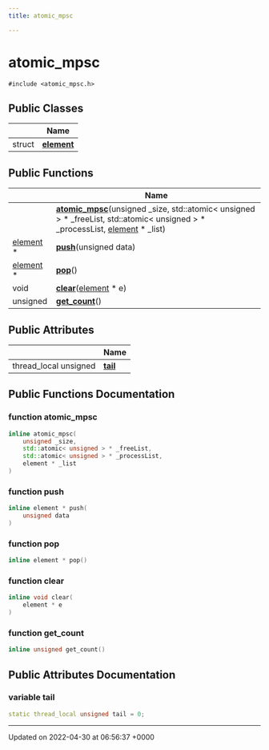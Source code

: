 ```yaml
---
title: atomic_mpsc

---
```


# atomic_mpsc






`#include <atomic_mpsc.h>`

## Public Classes

|                | Name           |
| -------------- | -------------- |
| struct | **[element](Classes/structatomic__mpsc_1_1element.md)**  |

## Public Functions

|                | Name           |
| -------------- | -------------- |
| | **[atomic_mpsc](Classes/classatomic__mpsc.md#function-atomic-mpsc)**(unsigned _size, std::atomic< unsigned > * _freeList, std::atomic< unsigned > * _processList, [element](Classes/structatomic__mpsc_1_1element.md) * _list) |
| [element](Classes/structatomic__mpsc_1_1element.md) * | **[push](Classes/classatomic__mpsc.md#function-push)**(unsigned data) |
| [element](Classes/structatomic__mpsc_1_1element.md) * | **[pop](Classes/classatomic__mpsc.md#function-pop)**() |
| void | **[clear](Classes/classatomic__mpsc.md#function-clear)**([element](Classes/structatomic__mpsc_1_1element.md) * e) |
| unsigned | **[get_count](Classes/classatomic__mpsc.md#function-get-count)**() |

## Public Attributes

|                | Name           |
| -------------- | -------------- |
| thread_local unsigned | **[tail](Classes/classatomic__mpsc.md#variable-tail)**  |

## Public Functions Documentation

### function atomic_mpsc

```cpp
inline atomic_mpsc(
    unsigned _size,
    std::atomic< unsigned > * _freeList,
    std::atomic< unsigned > * _processList,
    element * _list
)
```


### function push

```cpp
inline element * push(
    unsigned data
)
```


### function pop

```cpp
inline element * pop()
```


### function clear

```cpp
inline void clear(
    element * e
)
```


### function get_count

```cpp
inline unsigned get_count()
```


## Public Attributes Documentation

### variable tail

```cpp
static thread_local unsigned tail = 0;
```


-------------------------------

Updated on 2022-04-30 at 06:56:37 +0000